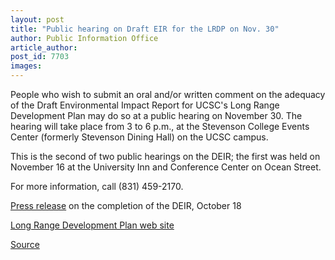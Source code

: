 ```yaml
---
layout: post
title: "Public hearing on Draft EIR for the LRDP on Nov. 30"
author: Public Information Office
article_author: 
post_id: 7703
images:
---
```


<a name="content" id="content"></a>
<p>
  People who wish to submit an oral and/or written comment on the adequacy of the Draft Environmental Impact Report for UCSC's Long Range Development Plan may do so at a public hearing on November 30. The hearing will take place from 3 to 6 p.m., at the Stevenson College Events Center (formerly Stevenson Dining Hall) on the UCSC campus.
</p>
<p>
  This is the second of two public hearings on the DEIR; the first was held on November 16 at the University Inn and Conference Center on Ocean Street.
</p>
<p>
  For more information, call (831) 459-2170.
</p>
<p>
  <a href="http://press.ucsc.edu/text.asp?pid=766">Press release</a> on the completion of the DEIR, October 18
</p>
<p>
  <a href="http://lrdp.ucsc.edu/comment_draft-eir.shtml">Long Range Development Plan web site</a>
</p>
<p><a href="http://www1.ucsc.edu/currents/05-06/11-28/brief-eir.asp" title="Permalink to brief-eir">Source</a></p>
